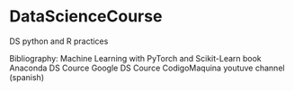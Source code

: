 # DataScienceCourse
DS python and R practices 

Bibliography:
Machine Learning with PyTorch and Scikit-Learn book
Anaconda DS Cource
Google DS Cource
CodigoMaquina youtuve channel (spanish)
